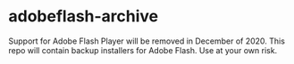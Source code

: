# adobeflash-archive
Support for Adobe Flash Player will be removed in December of 2020. This repo will contain backup installers for Adobe Flash. Use at your own risk.
